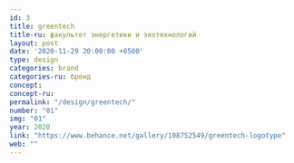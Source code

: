 ```yaml
---
id: 3
title: greentech
title-ru: факультет энергетики и экотехнологий
layout: post
date: '2020-11-29 20:00:00 +0500'
type: design
categories: brand
categories-ru: бренд
concept: 
concept-ru: 
permalink: "/design/greentech/"
number: "01"
img: "01"
year: 2020
link: "https://www.behance.net/gallery/108752549/greentech-logotype"
web: ""
---
```

